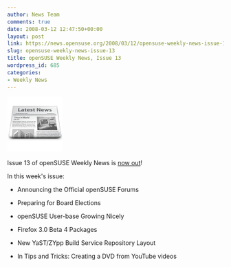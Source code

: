 ```yaml
---
author: News Team
comments: true
date: 2008-03-12 12:47:50+00:00
layout: post
link: https://news.opensuse.org/2008/03/12/opensuse-weekly-news-issue-13/
slug: opensuse-weekly-news-issue-13
title: openSUSE Weekly News, Issue 13
wordpress_id: 685
categories:
- Weekly News
---
```


![news](/wp-content/uploads/2007/11/knewsticker.png)

Issue 13 of openSUSE Weekly News is [now out](http://en.opensuse.org/OpenSUSE_Weekly_News/13)!

In this week's issue:



	
  * Announcing the Official openSUSE Forums


	
  * Preparing for Board Elections


	
  * openSUSE User-base Growing Nicely


	
  * Firefox 3.0 Beta 4 Packages


	
  * New YaST/ZYpp Build Service Repository Layout


	
  * In Tips and Tricks: Creating a DVD from YouTube videos



